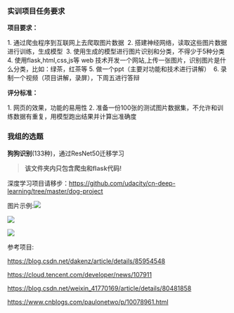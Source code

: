### 实训项目任务要求

**项目要求：**

1. 通过爬虫程序到互联网上去爬取图片数据 
2. 搭建神经网络，读取这些图片数据进行训练，生成模型 
3. 使用生成的模型进行图片识别和分类，不得少于5种分类
4. 使用flask,html,css,js等 web 技术开发一个网站,上传一张图片，识别图片是什么分类，比如：绿茶，红茶等
5. 做一个ppt（主要对功能和技术进行讲解） 
6. 录制一个视频（项目讲解，录屏），下周五进行答辩

**评分标准：**

1. 网页的效果，功能的易用性
2. 准备一份100张的测试图片数据集，不允许和训练数据有重复，用模型跑出结果并计算出准确度





### 我组的选题

**狗狗识别**(133种)，通过ResNet50迁移学习


>  **该文件夹内只包含爬虫和flask代码!**

深度学习项目请移步：<https://github.com/udacity/cn-deep-learning/tree/master/dog-project>



图片示例:![](D:\PyCharm\SuzhouTasks\finally\images\01.png)

![](D:\PyCharm\SuzhouTasks\finally\images\02.png)

![](D:\PyCharm\SuzhouTasks\finally\images\03.png)





参考项目:

<https://blog.csdn.net/dakenz/article/details/85954548>

<https://cloud.tencent.com/developer/news/107911>

<https://blog.csdn.net/weixin_41770169/article/details/80481858>

<https://www.cnblogs.com/paulonetwo/p/10078961.html>

